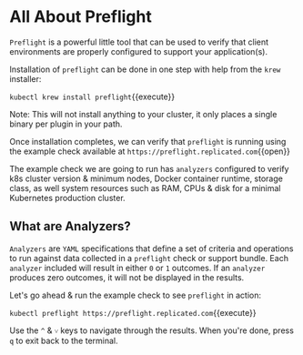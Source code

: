 
# All About Preflight

`Preflight` is a powerful little tool that can be used to verify that client environments are properly configured to support your application(s).

Installation of `preflight` can be done in one step with help from the `krew` installer:

`kubectl krew install preflight`{{execute}}

Note: This will not install anything to your cluster, it only places a single binary per plugin in your path.

Once installation completes, we can verify that `preflight` is running using the example check available at `https://preflight.replicated.com`{{open}}

The example check we are going to run has `analyzers` configured to verify k8s cluster version & minimum nodes, Docker container runtime, storage class, as well system resources such as RAM, CPUs & disk for a minimal Kubernetes production cluster. 

## What are Analyzers?

`Analyzers` are `YAML` specifications that define a set of criteria and operations to run against data collected in a `preflight` check or support bundle. Each `analyzer` included will result in either `0` or `1` outcomes. If an `analyzer` produces zero outcomes, it will not be displayed in the results.

Let's go ahead & run the example check to see `preflight` in action:

`kubectl preflight https://preflight.replicated.com`{{execute}}

Use the `^` & `˅` keys to navigate through the results. When you're done, press `q` to exit back to the terminal.